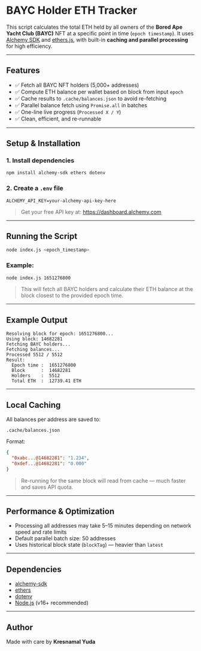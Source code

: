 
# BAYC Holder ETH Tracker

This script calculates the total ETH held by all owners of the **Bored Ape Yacht Club (BAYC)** NFT at a specific point in time (`epoch timestamp`). It uses [Alchemy SDK](https://github.com/alchemyplatform/alchemy-sdk-js) and [ethers.js](https://docs.ethers.io/), with built-in **caching and parallel processing** for high efficiency.

---

## Features

- ✅ Fetch all BAYC NFT holders (5,000+ addresses)
- ✅ Compute ETH balance per wallet based on block from input `epoch`
- ✅ Cache results to `.cache/balances.json` to avoid re-fetching
- ✅ Parallel balance fetch using `Promise.all` in batches
- ✅ One-line live progress (`Processed X / Y`)
- ✅ Clean, efficient, and re-runnable

---

## Setup & Installation

### 1. Install dependencies

```bash
npm install alchemy-sdk ethers dotenv
```

### 2. Create a `.env` file

```env
ALCHEMY_API_KEY=your-alchemy-api-key-here
```

> Get your free API key at: https://dashboard.alchemy.com

---

## Running the Script

```bash
node index.js <epoch_timestamp>
```

### Example:

```bash
node index.js 1651276800
```

> This will fetch all BAYC holders and calculate their ETH balance at the block closest to the provided epoch time.

---

## Example Output

```
Resolving block for epoch: 1651276800...
Using block: 14682281
Fetching BAYC holders...
Fetching balances...
Processed 5512 / 5512
Result:
  Epoch time :  1651276800
  Block      :  14682281
  Holders    :  5512
  Total ETH  :  12739.41 ETH
```

---

## Local Caching

All balances per address are saved to:

```
.cache/balances.json
```

Format:

```json
{
  "0xabc...@14682281": "1.234",
  "0xdef...@14682281": "0.000"
}
```

> Re-running for the same block will read from cache — much faster and saves API quota.

---

## Performance & Optimization

- Processing all addresses may take 5–15 minutes depending on network speed and rate limits
- Default parallel batch size: 50 addresses
- Uses historical block state (`blockTag`) — heavier than `latest`

---

## Dependencies

- [alchemy-sdk](https://github.com/alchemyplatform/alchemy-sdk-js)
- [ethers](https://docs.ethers.io/)
- [dotenv](https://www.npmjs.com/package/dotenv)
- [Node.js](https://nodejs.org/) (v16+ recommended)
---

## Author

Made with care by **Kresnamal Yuda**  